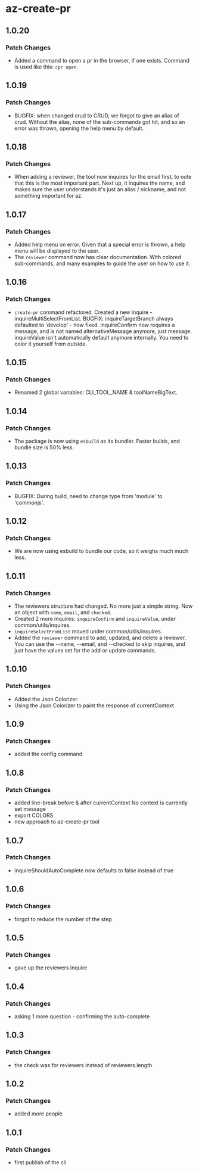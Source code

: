 # az-create-pr

## 1.0.20

### Patch Changes

- Added a command to open a pr in the browser, if one exists. Command is used like this: `cpr open`.

## 1.0.19

### Patch Changes

- BUGFIX: when changed crud to CRUD, we forgot to give an alias of crud. Without the alias, none of the sub-commands got hit, and so an error was thrown, opening the help menu by default.

## 1.0.18

### Patch Changes

- When adding a reviewer, the tool now inquires for the email first, to note that this is the most important part. Next up, it inquires the name, and makes sure the user understands it's just an alias / nickname, and not something important for az.

## 1.0.17

### Patch Changes

- Added help menu on error. Given that a special error is thrown, a help menu will be displayed to the user.
- The `reviewer` command now has clear documentation. With colored sub-commands, and many examples to guide the user on how to use it.

## 1.0.16

### Patch Changes

- `create-pr` command refactored. Created a new inquire - inquireMultiSelectFromList. BUGFIX: inquireTargetBranch always defaulted to 'develop' - now fixed. inquireConfirm now requires a message, and is not named alternativeMessage anymore, just message. inquireValue isn't automatically default anymore internally. You need to color it yourself from outside.

## 1.0.15

### Patch Changes

- Renamed 2 global variables: CLI_TOOL_NAME & toolNameBigText.

## 1.0.14

### Patch Changes

- The package is now using `esbuild` as its bundler. Faster builds, and bundle size is 50% less.

## 1.0.13

### Patch Changes

- BUGFIX: During build, need to change type from 'module' to 'commonjs'.

## 1.0.12

### Patch Changes

- We are now using esbuild to bundle our code, so it weighs much much less.

## 1.0.11

### Patch Changes

- The reviewers structure had changed. No more just a simple string. Now an object with `name`, `email`, and `checked`.
- Created 2 more inquires: `inquireConfirm` and `inquireValue`, under common/utils/inquires.
- `inquireSelectFromList` moved under common/utils/inquires.
- Added the `reviewer` command to add, updated, and delete a reviewer. You can use the --name, --email, and --checked to skip inquires, and just have the values set for the add or update commands.

## 1.0.10

### Patch Changes

- Added the Json Colorizer.
- Using the Json Colorizer to paint the response of currentContext

## 1.0.9

### Patch Changes

- added the config command

## 1.0.8

### Patch Changes

- added line-break before & after currentContext No context is currently set message
- export COLORS
- new approach to az-create-pr tool

## 1.0.7

### Patch Changes

- inquireShouldAutoComplete now defaults to false instead of true

## 1.0.6

### Patch Changes

- forgot to reduce the number of the step

## 1.0.5

### Patch Changes

- gave up the reviewers inquire

## 1.0.4

### Patch Changes

- asking 1 more question - confirming the auto-complete

## 1.0.3

### Patch Changes

- the check was for reviewers instead of reviewers.length

## 1.0.2

### Patch Changes

- added more people

## 1.0.1

### Patch Changes

- first publish of the cli
